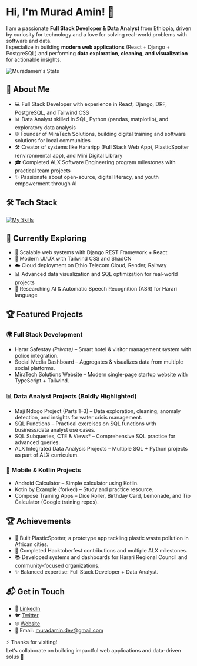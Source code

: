 # Hi, I'm Murad Amin! 👋

I am a passionate **Full Stack Developer & Data Analyst** from Ethiopia, driven by curiosity for technology and a love for solving real-world problems with software and data.  
I specialize in building **modern web applications** (React + Django + PostgreSQL) and performing **data exploration, cleaning, and visualization** for actionable insights.  

![Muradamen's Stats](https://github-readme-stats.vercel.app/api?username=Muradamen&theme=vue-dark&show_icons=true&hide_border=true&count_private=true)


## 🚀 About Me  

- 💻 Full Stack Developer with experience in React, Django, DRF, PostgreSQL, and Tailwind CSS 
- 📊 Data Analyst skilled in SQL, Python (pandas, matplotlib), and exploratory data analysis  
- 🌐 Founder of MiraTech Solutions, building digital training and software solutions for local communities  
- 🛠 Creator of systems like Hararipp (Full Stack Web App), PlasticSpotter (environmental app), and Mini Digital Library
- 🎓 Completed ALX Software Engineering program milestones with practical team projects  
- ✨ Passionate about open-source, digital literacy, and youth empowerment through AI  


## 🛠 Tech Stack  

[![My Skills](https://skillicons.dev/icons?i=python,django,js,react,html,css,tailwind,postgres,git,github,docker,jupyter)](https://skillicons.dev)

## 🌱 Currently Exploring  

- 🚀 Scalable web systems with Django REST Framework + React 
- 🎨 Modern UI/UX with Tailwind CSS and ShadCN
- ☁️ Cloud deployment on Ethio Telecom Cloud, Render, Railway
- 📊 Advanced data visualization and SQL optimization for real-world projects  
- 🧠 Researching AI & Automatic Speech Recognition (ASR) for Harari language  


## 🏆 Featured Projects  

### 🌍 Full Stack Development  
- Harar Safestay *(Private)* – Smart hotel & visitor management system with police integration.    
- Social Media Dashboard – Aggregates & visualizes data from multiple social platforms.  
- MiraTech Solutions Website – Modern single-page startup website with TypeScript + Tailwind.  

### 📊 **Data Analyst Projects (Boldly Highlighted)**  
- Maji Ndogo Project (Parts 1–3) – Data exploration, cleaning, anomaly detection, and insights for water crisis management.  
- SQL Functions – Practical exercises on SQL functions with business/data analyst use cases.  
- SQL Subqueries, CTE & Views* – Comprehensive SQL practice for advanced queries.  
- ALX Integrated Data Analysis Projects – Multiple SQL + Python projects as part of ALX curriculum.  

### 📱 Mobile & Kotlin Projects  
- Android Calculator – Simple calculator using Kotlin.  
- Kotin by Example (forked) – Study and practice resource.  
- Compose Training Apps – Dice Roller, Birthday Card, Lemonade, and Tip Calculator (Google training repos). 
## 🏆 Achievements  

- 🌟 Built PlasticSpotter, a prototype app tackling plastic waste pollution in African cities.  
- 🥇 Completed Hacktoberfest contributions and multiple ALX milestones.  
- 📚 Developed systems and dashboards for Harari Regional Council and community-focused organizations.  
- ✨ Balanced expertise: Full Stack Developer + Data Analyst.  


## 📬 Get in Touch   

- 💼 [LinkedIn](https://www.linkedin.com/in/muradamin/)  
- 🐦 [Twitter](https://twitter.com/introvertedbot)  
- 🌐 [Website](https://mokdasgj.manus.space)  
- 📧 Email: muradamin.dev@gmail.com  


⚡ Thanks for visiting!  
Let’s collaborate on building impactful web applications and data-driven solus 🚀

